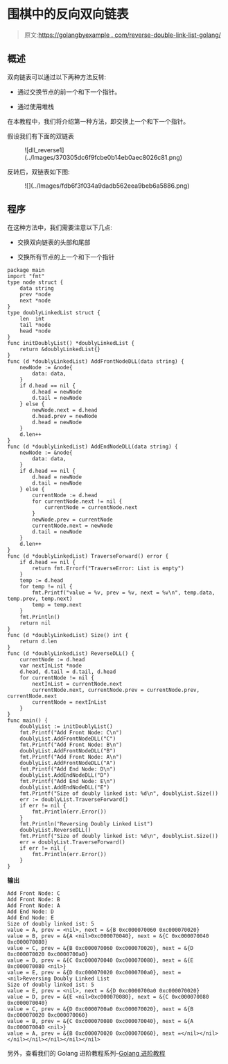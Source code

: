 # 围棋中的反向双向链表

> 原文:[https://golangbyexample . com/reverse-double-link-list-golang/](https://golangbyexample.com/reverse-doubly-linked-list-golang/)

## **概述**

双向链表可以通过以下两种方法反转:

*   通过交换节点的前一个和下一个指针。

*   通过使用堆栈

在本教程中，我们将介绍第一种方法，即交换上一个和下一个指针。

假设我们有下面的双链表

<figure class="wp-block-image size-large">![dll_reverse1](../Images/370305dc6f9fcbe0b14eb0aec8026c81.png)</figure>

反转后，双链表如下图:

<figure class="wp-block-image size-large">![](../Images/fdb6f3f034a9dadb562eea9beb6a5886.png)</figure>

## **程序**

在这种方法中，我们需要注意以下几点:

*   交换双向链表的头部和尾部

*   交换所有节点的上一个和下一个指针

```
package main
import "fmt"
type node struct {
    data string
    prev *node
    next *node
}
type doublyLinkedList struct {
    len  int
    tail *node
    head *node
}
func initDoublyList() *doublyLinkedList {
    return &doublyLinkedList{}
}
func (d *doublyLinkedList) AddFrontNodeDLL(data string) {
    newNode := &node{
        data: data,
    }
    if d.head == nil {
        d.head = newNode
        d.tail = newNode
    } else {
        newNode.next = d.head
        d.head.prev = newNode
        d.head = newNode
    }
    d.len++
}
func (d *doublyLinkedList) AddEndNodeDLL(data string) {
    newNode := &node{
        data: data,
    }
    if d.head == nil {
        d.head = newNode
        d.tail = newNode
    } else {
        currentNode := d.head
        for currentNode.next != nil {
            currentNode = currentNode.next
        }
        newNode.prev = currentNode
        currentNode.next = newNode
        d.tail = newNode
    }
    d.len++
}
func (d *doublyLinkedList) TraverseForward() error {
    if d.head == nil {
        return fmt.Errorf("TraverseError: List is empty")
    }
    temp := d.head
    for temp != nil {
        fmt.Printf("value = %v, prev = %v, next = %v\n", temp.data, temp.prev, temp.next)
        temp = temp.next
    }
    fmt.Println()
    return nil
}
func (d *doublyLinkedList) Size() int {
    return d.len
}
func (d *doublyLinkedList) ReverseDLL() {
    currentNode := d.head
    var nextInList *node
    d.head, d.tail = d.tail, d.head
    for currentNode != nil {
        nextInList = currentNode.next
        currentNode.next, currentNode.prev = currentNode.prev, currentNode.next
        currentNode = nextInList
    }
}
func main() {
    doublyList := initDoublyList()
    fmt.Printf("Add Front Node: C\n")
    doublyList.AddFrontNodeDLL("C")
    fmt.Printf("Add Front Node: B\n")
    doublyList.AddFrontNodeDLL("B")
    fmt.Printf("Add Front Node: A\n")
    doublyList.AddFrontNodeDLL("A")
    fmt.Printf("Add End Node: D\n")
    doublyList.AddEndNodeDLL("D")
    fmt.Printf("Add End Node: E\n")
    doublyList.AddEndNodeDLL("E")
    fmt.Printf("Size of doubly linked ist: %d\n", doublyList.Size())
    err := doublyList.TraverseForward()
    if err != nil {
        fmt.Println(err.Error())
    }
    fmt.Println("Reversing Doubly Linked List")
    doublyList.ReverseDLL()
    fmt.Printf("Size of doubly linked ist: %d\n", doublyList.Size())
    err = doublyList.TraverseForward()
    if err != nil {
        fmt.Println(err.Error())
    }
}
```

**输出**

```
Add Front Node: C
Add Front Node: B
Add Front Node: A
Add End Node: D
Add End Node: E
Size of doubly linked ist: 5
value = A, prev = <nil>, next = &{B 0xc000070060 0xc000070020}
value = B, prev = &{A <nil>0xc000070040}, next = &{C 0xc000070040 0xc000070080}
value = C, prev = &{B 0xc000070060 0xc000070020}, next = &{D 0xc000070020 0xc0000700a0}
value = D, prev = &{C 0xc000070040 0xc000070080}, next = &{E 0xc000070080 <nil>}
value = E, prev = &{D 0xc000070020 0xc0000700a0}, next = <nil>Reversing Doubly Linked List
Size of doubly linked ist: 5
value = E, prev = <nil>, next = &{D 0xc0000700a0 0xc000070020}
value = D, prev = &{E <nil>0xc000070080}, next = &{C 0xc000070080 0xc000070040}
value = C, prev = &{D 0xc0000700a0 0xc000070020}, next = &{B 0xc000070020 0xc000070060}
value = B, prev = &{C 0xc000070080 0xc000070040}, next = &{A 0xc000070040 <nil>}
value = A, prev = &{B 0xc000070020 0xc000070060}, next =</nil></nil></nil></nil></nil></nil></nil> 
```

另外，查看我们的 Golang 进阶教程系列–[<u>Golang 进阶教程</u>](https://golangbyexample.com/golang-comprehensive-tutorial/)